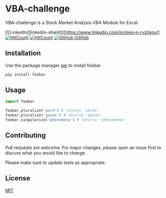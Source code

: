 # VBA-challenge

VBA-challenge is a Stock Market Analysis VBA Module for Excel.

[![LinkedIn][linkedin-shield]][https://www.linkedin.com/in/oleg-n-ryzhkov/]
[![HitCount](http://hits.dwyl.com/dwyl/start-here.svg)](http://hits.dwyl.com/dwyl/start-here)
[![HitCount](http://hits.dwyl.com/{username}/{project-name}.svg)](http://hits.dwyl.com/{username}/{project-name})
[![GitHub](https://i.stack.imgur.com/tskMh.png) GitHub](https://github.com/)

## Installation

Use the package manager [pip](https://pip.pypa.io/en/stable/) to install foobar.

```bash
pip install foobar
```

## Usage

```python
import foobar

foobar.pluralize('word') # returns 'words'
foobar.pluralize('goose') # returns 'geese'
foobar.singularize('phenomena') # returns 'phenomenon'
```

## Contributing
Pull requests are welcome. For major changes, please open an issue first to discuss what you would like to change.

Please make sure to update tests as appropriate.

## License
[MIT](https://choosealicense.com/licenses/mit/)
